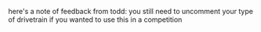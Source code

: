 here's a note of feedback from todd:
you still need to uncomment your type of drivetrain if you wanted to use this in a competition
